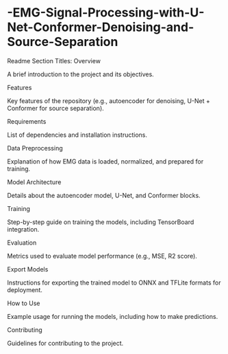 # -EMG-Signal-Processing-with-U-Net-Conformer-Denoising-and-Source-Separation

Readme Section Titles:
Overview

A brief introduction to the project and its objectives.

Features

Key features of the repository (e.g., autoencoder for denoising, U-Net + Conformer for source separation).

Requirements

List of dependencies and installation instructions.

Data Preprocessing

Explanation of how EMG data is loaded, normalized, and prepared for training.

Model Architecture

Details about the autoencoder model, U-Net, and Conformer blocks.

Training

Step-by-step guide on training the models, including TensorBoard integration.

Evaluation

Metrics used to evaluate model performance (e.g., MSE, R2 score).

Export Models

Instructions for exporting the trained model to ONNX and TFLite formats for deployment.

How to Use

Example usage for running the models, including how to make predictions.

Contributing

Guidelines for contributing to the project.
